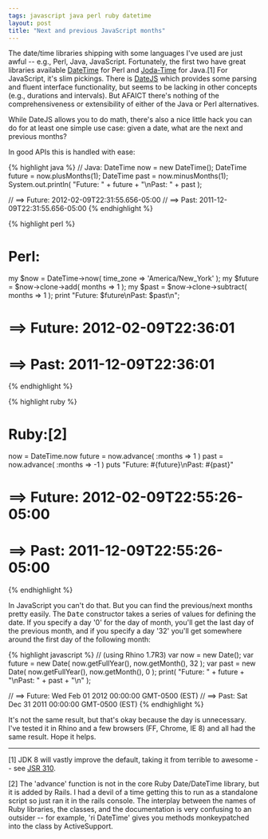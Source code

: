 ```yaml
---
tags: javascript java perl ruby datetime
layout: post
title: "Next and previous JavaScript months"
---
```


The date/time libraries shipping with some languages I've used
are just awful -- e.g., Perl, Java, JavaScript.  Fortunately, the
first two have great libraries available 
<a href="http://datetime.perl.org/">DateTime</a> for Perl and 
<a href="http://joda-time.sourceforge.net/">Joda-Time</a> for
Java.[1] For JavaScript, it's slim pickings. There is 
<a href="http://www.datejs.com/">DateJS</a> which
provides some parsing and fluent interface functionality, but
seems to be lacking in other concepts (e.g., durations and
intervals). But AFAICT there's nothing of the comprehensiveness
or extensibility of either of the Java or Perl alternatives.

While DateJS allows you to do math, there's also a nice little
hack you can do for at least one simple use case: given
a date, what are the next and previous months?

In good APIs this is handled with ease:

{% highlight java %}
// Java:
  DateTime now    = new DateTime();
  DateTime future = now.plusMonths(1);
  DateTime past   = now.minusMonths(1);
  System.out.println( "Future: " + future + "\nPast: " + past );

//  ==> Future: 2012-02-09T22:31:55.656-05:00
//  ==> Past: 2011-12-09T22:31:55.656-05:00
{% endhighlight %}

{% highlight perl %}
# Perl:
  my $now    = DateTime->now( time_zone => 'America/New_York' );
  my $future = $now->clone->add( months => 1 );
  my $past   = $now->clone->subtract( months => 1 ); 
  print "Future: $future\nPast: $past\n";

#  ==> Future: 2012-02-09T22:36:01
#  ==> Past: 2011-12-09T22:36:01
{% endhighlight %}

{% highlight ruby %}
# Ruby:[2]
  now    = DateTime.now
  future = now.advance( :months => 1 )
  past   = now.advance( :months => -1 )
  puts "Future: #{future}\nPast: #{past}"

#  ==> Future: 2012-02-09T22:55:26-05:00
#  ==> Past: 2011-12-09T22:55:26-05:00
{% endhighlight %}

In JavaScript you can't do that. But you can find the
previous/next months pretty easily. The <tt>Date</tt> constructor
takes a series of values for defining the date. If you specify a
day '0' for the day of month, you'll get the last day of the
previous month, and if you specify a day '32' you'll get
somewhere around the first day of the following month: 

{% highlight javascript %}
// (using Rhino 1.7R3)
  var now    = new Date();
  var future = new Date( now.getFullYear(), now.getMonth(), 32 );
  var past   = new Date( now.getFullYear(), now.getMonth(), 0 );
  print( "Future: " + future + "\nPast: " + past + "\n" );

// ==> Future: Wed Feb 01 2012 00:00:00 GMT-0500 (EST)
// ==> Past: Sat Dec 31 2011 00:00:00 GMT-0500 (EST)
{% endhighlight %}

It's not the same result, but that's okay because the day is
unnecessary. I've tested it in Rhino and a few browsers (FF,
Chrome, IE 8) and all had the same result. Hope it helps.

----

[1] JDK 8 will vastly improve the default, taking it from terrible to awesome -- see 
<a href="https://github.com/ThreeTen/threeten">JSR 310</a>.

[2] The 'advance' function is not in the core Ruby
Date/DateTime library, but it is added by Rails. I had a devil of
a time getting this to run as a standalone script so just ran it
in the rails console. The interplay between the names of Ruby
libraries, the classes, and the documentation is very confusing
to an outsider -- for example, 'ri DateTime' gives you methods
monkeypatched into the class by ActiveSupport.



